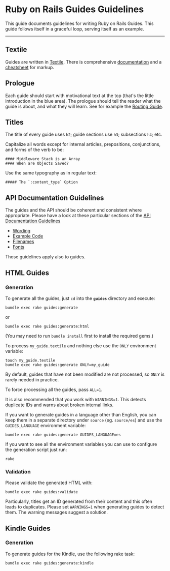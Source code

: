 Ruby on Rails Guides Guidelines
===============================

This guide documents guidelines for writing Ruby on Rails Guides. This guide follows itself in a graceful loop, serving itself as an example.

--------------------------------------------------------------------------------

Textile
-------

Guides are written in [Textile](http://www.textism.com/tools/textile/). There is comprehensive [documentation](http://redcloth.org/hobix.com/textile/) and a [cheatsheet](http://redcloth.org/hobix.com/textile/quick.html) for markup.

Prologue
--------

Each guide should start with motivational text at the top (that's the little introduction in the blue area). The prologue should tell the reader what the guide is about, and what they will learn. See for example the [Routing Guide](routing.html).

Titles
------

The title of every guide uses `h2`; guide sections use `h3`; subsections `h4`; etc.

Capitalize all words except for internal articles, prepositions, conjunctions, and forms of the verb to be:

```
#### Middleware Stack is an Array
#### When are Objects Saved?
```

Use the same typography as in regular text:

```
##### The `:content_type` Option
```

API Documentation Guidelines
----------------------------

The guides and the API should be coherent and consistent where appropriate. Please have a look at these particular sections of the [API Documentation Guidelines](api_documentation_guidelines.html:)

* [Wording](api_documentation_guidelines.html#wording)
* [Example Code](api_documentation_guidelines.html#example-code)
* [Filenames](api_documentation_guidelines.html#filenames)
* [Fonts](api_documentation_guidelines.html#fonts)

Those guidelines apply also to guides.

HTML Guides
-----------

### Generation

To generate all the guides, just `cd` into the **`guides`** directory and execute:

```
bundle exec rake guides:generate
```

or

```
bundle exec rake guides:generate:html
```

(You may need to run `bundle install` first to install the required gems.)

To process `my_guide.textile` and nothing else use the `ONLY` environment variable:

```
touch my_guide.textile
bundle exec rake guides:generate ONLY=my_guide
```

By default, guides that have not been modified are not processed, so `ONLY` is rarely needed in practice.

To force processing all the guides, pass `ALL=1`.

It is also recommended that you work with `WARNINGS=1`. This detects duplicate IDs and warns about broken internal links.

If you want to generate guides in a language other than English, you can keep them in a separate directory under `source` (eg. `source/es`) and use the `GUIDES_LANGUAGE` environment variable:

```
bundle exec rake guides:generate GUIDES_LANGUAGE=es
```

If you want to see all the environment variables you can use to configure the generation script just run:

```
rake
```

### Validation

Please validate the generated HTML with:

```
bundle exec rake guides:validate
```

Particularly, titles get an ID generated from their content and this often leads to duplicates. Please set `WARNINGS=1` when generating guides to detect them. The warning messages suggest a solution.

Kindle Guides
-------------

### Generation

To generate guides for the Kindle, use the following rake task:

```
bundle exec rake guides:generate:kindle
```
